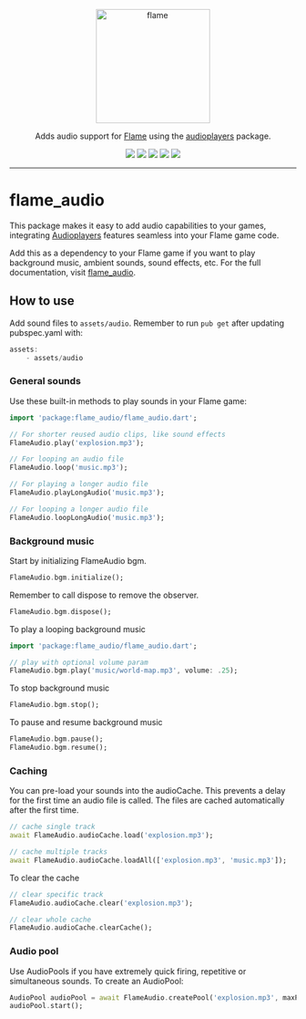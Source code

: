 <!-- markdownlint-disable MD013 -->
<p align="center">
  <a href="https://flame-engine.org">
    <img alt="flame" width="200px" src="https://user-images.githubusercontent.com/6718144/101553774-3bc7b000-39ad-11eb-8a6a-de2daa31bd64.png">
  </a>
</p>

<p align="center">
Adds audio support for <a href="https://github.com/flame-engine/flame">Flame</a> using the <a href="https://github.com/luanpotter/audioplayers">audioplayers</a> package.
</p>

<p align="center">
  <a title="Pub" href="https://pub.dev/packages/flame_audio" ><img src="https://img.shields.io/pub/v/flame_audio.svg?style=popout" /></a>
  <a title="Test" href="https://github.com/flame-engine/flame/actions?query=workflow%3Acicd+branch%3Amain"><img src="https://github.com/flame-engine/flame/workflows/cicd/badge.svg?branch=main&event=push"/></a>
  <a title="Discord" href="https://discord.gg/pxrBmy4"><img src="https://img.shields.io/discord/509714518008528896.svg"/></a>
  <a title="Melos" href="https://github.com/invertase/melos"><img src="https://img.shields.io/badge/maintained%20with-melos-f700ff.svg"/></a>
  <a title="AI Assist" href="https://app.commanddash.io/agent/flame_engine"><img src="https://img.shields.io/badge/AI-Code%20Assist-EB9FDA.svg"></a>
</p>

---
<!-- markdownlint-enable MD013 -->

<!-- markdownlint-disable-next-line MD002 -->
# flame_audio

This package makes it easy to add audio capabilities to your games, integrating
[Audioplayers](https://github.com/bluefireteam/audioplayers) features seamless into your Flame game
code.

Add this as a dependency to your Flame game if you want to play background music,
ambient sounds, sound effects, etc. For the full documentation, visit [flame_audio](https://docs.flame-engine.org/latest/bridge_packages/flame_audio/flame_audio.html).


## How to use

Add sound files to `assets/audio`. Remember to run `pub get` after updating pubspec.yaml with:

```dart
assets:
    - assets/audio
```


### General sounds

Use these built-in methods to play sounds in your Flame game:

```dart
import 'package:flame_audio/flame_audio.dart';

// For shorter reused audio clips, like sound effects
FlameAudio.play('explosion.mp3');

// For looping an audio file
FlameAudio.loop('music.mp3');

// For playing a longer audio file
FlameAudio.playLongAudio('music.mp3');

// For looping a longer audio file
FlameAudio.loopLongAudio('music.mp3');
```


### Background music

Start by initializing FlameAudio bgm.

```dart
FlameAudio.bgm.initialize();
```

Remember to call dispose to remove the observer.

```dart
FlameAudio.bgm.dispose();
```

To play a looping background music

```dart
import 'package:flame_audio/flame_audio.dart';

// play with optional volume param
FlameAudio.bgm.play('music/world-map.mp3', volume: .25);
```

To stop background music

```dart
FlameAudio.bgm.stop();
```

To pause and resume background music

```dart
FlameAudio.bgm.pause();
FlameAudio.bgm.resume();
```


### Caching

You can pre-load your sounds into the audioCache.
This prevents a delay for the first time an audio file is called.
The files are cached automatically after the first time.

```dart
// cache single track
await FlameAudio.audioCache.load('explosion.mp3');

// cache multiple tracks
await FlameAudio.audioCache.loadAll(['explosion.mp3', 'music.mp3']);
```

To clear the cache

```dart
// clear specific track
FlameAudio.audioCache.clear('explosion.mp3');

// clear whole cache
FlameAudio.audioCache.clearCache();
```


### Audio pool

Use AudioPools if you have extremely quick firing, repetitive or simultaneous sounds.
To create an AudioPool:

```dart
AudioPool audioPool = await FlameAudio.createPool('explosion.mp3', maxPlayers: 2);
audioPool.start();
```
